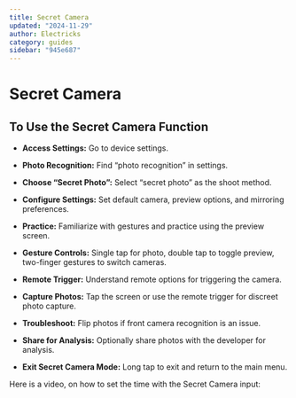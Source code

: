```yaml
---
title: Secret Camera
updated: "2024-11-29"
author: Electricks
category: guides
sidebar: "945e687"
---
```


# Secret Camera

## To Use the Secret Camera Function

 
 
 
 
 
- **Access Settings:** Go to device settings.

- **Photo Recognition:** Find “photo recognition” in settings.

- **Choose “Secret Photo”:** Select “secret photo” as the shoot method.

- **Configure Settings:** Set default camera, preview options, and mirroring preferences.

- **Practice:** Familiarize with gestures and practice using the preview screen.

- **Gesture Controls:** Single tap for photo, double tap to toggle preview, two-finger gestures to switch cameras.

- **Remote Trigger:** Understand remote options for triggering the camera.

- **Capture Photos:** Tap the screen or use the remote trigger for discreet photo capture.

- **Troubleshoot:** Flip photos if front camera recognition is an issue.

- **Share for Analysis:** Optionally share photos with the developer for analysis.

- **Exit Secret Camera Mode:** Long tap to exit and return to the main menu.

Here is a video, on how to set the time with the Secret Camera input: